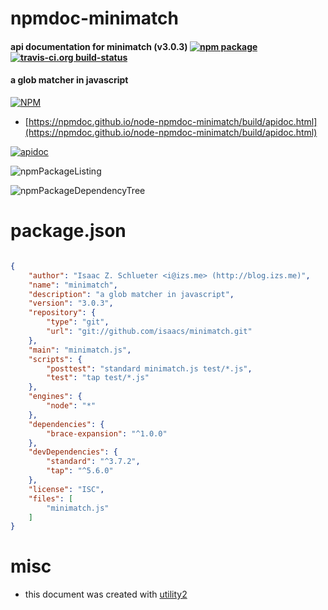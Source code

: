 # npmdoc-minimatch

#### api documentation for  minimatch (v3.0.3)  [![npm package](https://img.shields.io/npm/v/npmdoc-minimatch.svg?style=flat-square)](https://www.npmjs.org/package/npmdoc-minimatch) [![travis-ci.org build-status](https://api.travis-ci.org/npmdoc/node-npmdoc-minimatch.svg)](https://travis-ci.org/npmdoc/node-npmdoc-minimatch)

#### a glob matcher in javascript

[![NPM](https://nodei.co/npm/minimatch.png?downloads=true&downloadRank=true&stars=true)](https://www.npmjs.com/package/minimatch)

- [https://npmdoc.github.io/node-npmdoc-minimatch/build/apidoc.html](https://npmdoc.github.io/node-npmdoc-minimatch/build/apidoc.html)

[![apidoc](https://npmdoc.github.io/node-npmdoc-minimatch/build/screenCapture.buildCi.browser.%252Ftmp%252Fbuild%252Fapidoc.html.png)](https://npmdoc.github.io/node-npmdoc-minimatch/build/apidoc.html)

![npmPackageListing](https://npmdoc.github.io/node-npmdoc-minimatch/build/screenCapture.npmPackageListing.svg)

![npmPackageDependencyTree](https://npmdoc.github.io/node-npmdoc-minimatch/build/screenCapture.npmPackageDependencyTree.svg)



# package.json

```json

{
    "author": "Isaac Z. Schlueter <i@izs.me> (http://blog.izs.me)",
    "name": "minimatch",
    "description": "a glob matcher in javascript",
    "version": "3.0.3",
    "repository": {
        "type": "git",
        "url": "git://github.com/isaacs/minimatch.git"
    },
    "main": "minimatch.js",
    "scripts": {
        "posttest": "standard minimatch.js test/*.js",
        "test": "tap test/*.js"
    },
    "engines": {
        "node": "*"
    },
    "dependencies": {
        "brace-expansion": "^1.0.0"
    },
    "devDependencies": {
        "standard": "^3.7.2",
        "tap": "^5.6.0"
    },
    "license": "ISC",
    "files": [
        "minimatch.js"
    ]
}
```



# misc
- this document was created with [utility2](https://github.com/kaizhu256/node-utility2)
